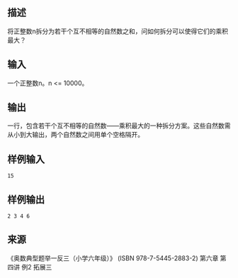 ## 描述


将正整数n拆分为若干个互不相等的自然数之和，问如何拆分可以使得它们的乘积最大？

## 输入


一个正整数n。n <= 10000。

## 输出


一行，包含若干个互不相等的自然数——乘积最大的一种拆分方案。这些自然数需从小到大输出，两个自然数之间用单个空格隔开。

## 样例输入


```
15
```


## 样例输出


```
2 3 4 6
```


## 来源


《奥数典型题举一反三（小学六年级）》 (ISBN 978-7-5445-2883-2) 第六章 第四讲 例2 拓展三

